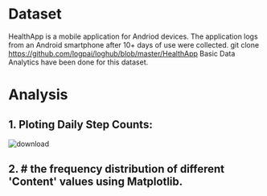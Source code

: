 

# Dataset
HealthApp is a mobile application for Andriod devices. The application logs from an Android smartphone after 10+ days of use were collected.
git clone https://github.com/logpai/loghub/blob/master/HealthApp
Basic Data Analytics have been done for this dataset.

# Analysis

## 1. Ploting Daily Step Counts:
![download](https://github.com/aryan99601/Health-App-Analysis/assets/121533839/2c42389b-cb94-4dbe-aff0-da5a202d984f)

## 2. #  the frequency distribution of different 'Content' values using Matplotlib.



